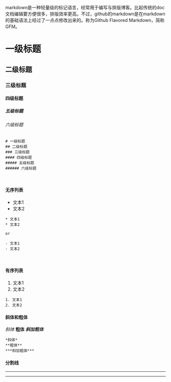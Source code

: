 markdown是一种轻量级的标记语言，经常用于编写与排版博客。比起传统的doc文档编辑要方便很多，排版效率更高。不过，github的markdown是在markdown的基础语法上经过了一点点修改出来的。称为Github Flavored Markdown，简称GFM。

# 一级标题
## 二级标题
### 三级标题
#### 四级标题
##### 五级标题
###### 六级标题
```
# 一级标题
## 二级标题
### 三级标题
#### 四级标题
##### 五级标题
###### 六级标题
```

<br />

#### 无序列表
* 文本1
* 文本2

```
* 文本1
* 文本2

or

- 文本1
- 文本2
```

<br />

#### 有序列表
1. 文本1
2. 文本2

```
1. 文本1
2. 文本2
```

#### 斜体和粗体
*斜体*
**粗体**
***斜加粗体***
```
*斜体*
**粗体**
***斜加粗体***
```


#### 分割线
--------
********





